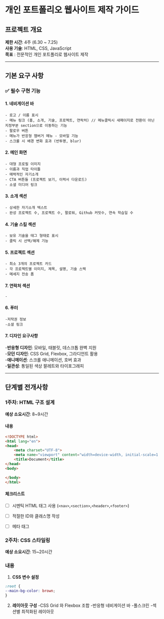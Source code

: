 # 개인 포트폴리오 웹사이트 제작 가이드

## 프로젝트 개요
**제한 시간**: 4주 (6.30 ~ 7.25)<br>
**사용 기술**: HTML, CSS, JavaScript<br>
**목표** : 전문적인 개인 포트폴리로 웹사이트 제작

---

## 기본 요구 사항
### ✅ 필수 구현 기능
#### 1. **네비게이션 바**
    - 로고 / 이름 표시
    - 메뉴 링크 (홈, 소개, 기술, 프로젝트, 연락처) // 메뉴클릭시 새패이지로 전환이 아닌 지정부분 section으로 이동하는 기능
    - 팔로우 버튼
    - 메뉴가 반응형 햄버거 메뉴 - 모바일 기능
    - 스크롤 시 배경 변화 효과 (반투명, blur)

#### 2. **메인 화면**
    - 대형 프로필 이미지
    - 이름과 직업 타이틀
    - 매력적인 자기소개
    - CTA 버튼들 (프로젝트 보기, 이력서 다운로드)
    - 소셜 미디어 링크

#### 3. **소개 섹션**
    - 상세한 자기소개 텍스트
    - 완성 프로젝트 수, 프로젝트 수, 팔로워, Github 커밋수, 연속 학습일 수

#### 4. **기술 스킬 섹션**
    - 보유 기술을 태그 형태로 표시
    - 클릭 시 선택/해제 기능

#### 5. **프로젝트 섹션**
    - 최소 3개의 프로젝트 카드
    - 각 프로젝트별 이미지, 제목, 설명, 기술 스택
    - 메세지 전송 폼

#### 7. **연락처 섹션**
    -

#### 6. **푸터**
    -저작권 정보
    -소셜 링크

#### 7. 디자인 요구사항
-**반응형 디자인**: 모바일, 태블릿, 데스크톱 완벽 지원 <br>
-**모던 디자인**: CSS Grid, Flexbox, 그라디언트 활용 <br>
-**애니메이션**: 스크롤 애니메이션, 호버 효과 <br>
-**일관성**: 통일된 색상 팔레트와 타이포그래피 <br>

---
## 단계별 전개사항

### 1주차: HTML 구조 설계
**예상 소요시간**: 8~9시간

#### 내용
```html
<!DOCTYPE html>
<html lang="en">
<head>
    <meta charset="UTF-8">
    <meta name="viewport" content="width=device-width, initial-scale=1.0">
    <title>Document</title>
</head>
<body>
    
</body>
</html>


```


#### 체크리스트
-[ ] 시멘틱 HTML 태그 사용 (`<nav>`,`<section>`,`<header>`,`<footer>`)

-[ ] 적절한 ID와 클래스명 작성<br>
-[ ] 메타 태그

### 2주차: CSS 스타일링
**예상 소요시간**: 15~20시간

### 내용

1. **CSS 변수 설정**
```css
:root {
--main-bg-color: brown;
}

```

2. **레이아웃 구성**
    -CSS Grid 와 Flexbox 조합
    -반응형 네비게이션 바
    -풀스크린 
    -섹션별 최적화된 레이아웃

  


 






